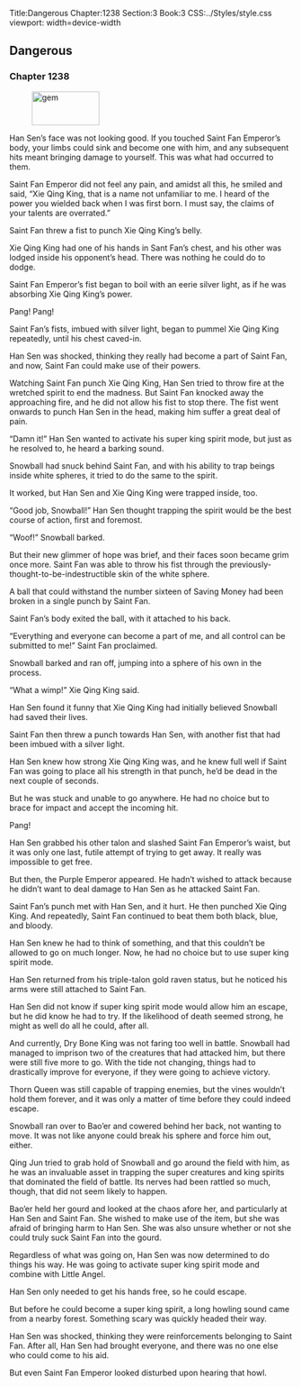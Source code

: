 Title:Dangerous 
Chapter:1238 
Section:3 
Book:3 
CSS:../Styles/style.css 
viewport: width=device-width
  
## Dangerous
### Chapter 1238
  
<figure>
	<img src="../Images/gem.gif" alt="gem" id="gem" width="120" height="60" />
</figure>
  

  
Han Sen’s face was not looking good. If you touched Saint Fan Emperor’s body, your limbs could sink and become one with him, and any subsequent hits meant bringing damage to yourself. This was what had occurred to them.

Saint Fan Emperor did not feel any pain, and amidst all this, he smiled and said, “Xie Qing King, that is a name not unfamiliar to me. I heard of the power you wielded back when I was first born. I must say, the claims of your talents are overrated.”

Saint Fan threw a fist to punch Xie Qing King’s belly.

Xie Qing King had one of his hands in Sant Fan’s chest, and his other was lodged inside his opponent’s head. There was nothing he could do to dodge.

Saint Fan Emperor’s fist began to boil with an eerie silver light, as if he was absorbing Xie Qing King’s power.

Pang! Pang!

Saint Fan’s fists, imbued with silver light, began to pummel Xie Qing King repeatedly, until his chest caved-in.

Han Sen was shocked, thinking they really had become a part of Saint Fan, and now, Saint Fan could make use of their powers.

Watching Saint Fan punch Xie Qing King, Han Sen tried to throw fire at the wretched spirit to end the madness. But Saint Fan knocked away the approaching fire, and he did not allow his fist to stop there. The fist went onwards to punch Han Sen in the head, making him suffer a great deal of pain.

“Damn it!” Han Sen wanted to activate his super king spirit mode, but just as he resolved to, he heard a barking sound.

Snowball had snuck behind Saint Fan, and with his ability to trap beings inside white spheres, it tried to do the same to the spirit.

It worked, but Han Sen and Xie Qing King were trapped inside, too.

“Good job, Snowball!” Han Sen thought trapping the spirit would be the best course of action, first and foremost.

“Woof!” Snowball barked.

But their new glimmer of hope was brief, and their faces soon became grim once more. Saint Fan was able to throw his fist through the previously-thought-to-be-indestructible skin of the white sphere.

A ball that could withstand the number sixteen of Saving Money had been broken in a single punch by Saint Fan.

Saint Fan’s body exited the ball, with it attached to his back.

“Everything and everyone can become a part of me, and all control can be submitted to me!” Saint Fan proclaimed.

Snowball barked and ran off, jumping into a sphere of his own in the process.

“What a wimp!” Xie Qing King said.

Han Sen found it funny that Xie Qing King had initially believed Snowball had saved their lives.

Saint Fan then threw a punch towards Han Sen, with another fist that had been imbued with a silver light.

Han Sen knew how strong Xie Qing King was, and he knew full well if Saint Fan was going to place all his strength in that punch, he’d be dead in the next couple of seconds.

But he was stuck and unable to go anywhere. He had no choice but to brace for impact and accept the incoming hit.

Pang!

Han Sen grabbed his other talon and slashed Saint Fan Emperor’s waist, but it was only one last, futile attempt of trying to get away. It really was impossible to get free.

But then, the Purple Emperor appeared. He hadn’t wished to attack because he didn’t want to deal damage to Han Sen as he attacked Saint Fan.

Saint Fan’s punch met with Han Sen, and it hurt. He then punched Xie Qing King. And repeatedly, Saint Fan continued to beat them both black, blue, and bloody.

Han Sen knew he had to think of something, and that this couldn’t be allowed to go on much longer. Now, he had no choice but to use super king spirit mode.

Han Sen returned from his triple-talon gold raven status, but he noticed his arms were still attached to Saint Fan.

Han Sen did not know if super king spirit mode would allow him an escape, but he did know he had to try. If the likelihood of death seemed strong, he might as well do all he could, after all.

And currently, Dry Bone King was not faring too well in battle. Snowball had managed to imprison two of the creatures that had attacked him, but there were still five more to go. With the tide not changing, things had to drastically improve for everyone, if they were going to achieve victory.

Thorn Queen was still capable of trapping enemies, but the vines wouldn’t hold them forever, and it was only a matter of time before they could indeed escape.

Snowball ran over to Bao’er and cowered behind her back, not wanting to move. It was not like anyone could break his sphere and force him out, either.

Qing Jun tried to grab hold of Snowball and go around the field with him, as he was an invaluable asset in trapping the super creatures and king spirits that dominated the field of battle. Its nerves had been rattled so much, though, that did not seem likely to happen.

Bao’er held her gourd and looked at the chaos afore her, and particularly at Han Sen and Saint Fan. She wished to make use of the item, but she was afraid of bringing harm to Han Sen. She was also unsure whether or not she could truly suck Saint Fan into the gourd.

Regardless of what was going on, Han Sen was now determined to do things his way. He was going to activate super king spirit mode and combine with Little Angel.

Han Sen only needed to get his hands free, so he could escape.

But before he could become a super king spirit, a long howling sound came from a nearby forest. Something scary was quickly headed their way.

Han Sen was shocked, thinking they were reinforcements belonging to Saint Fan. After all, Han Sen had brought everyone, and there was no one else who could come to his aid.

But even Saint Fan Emperor looked disturbed upon hearing that howl.